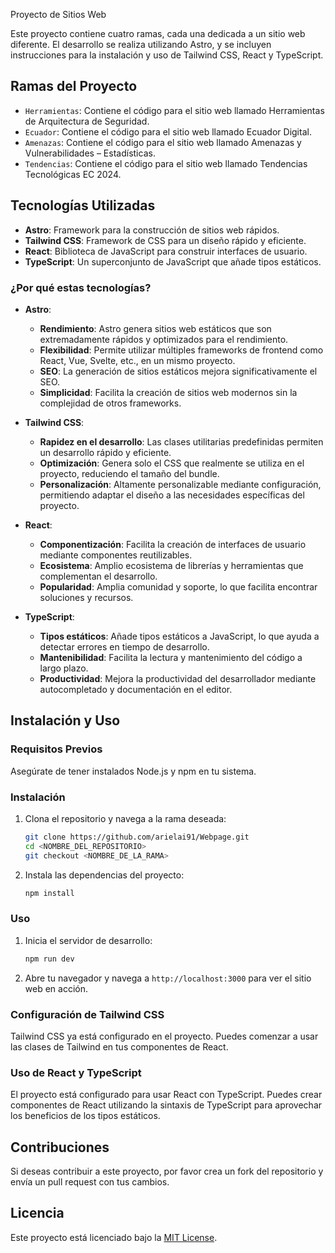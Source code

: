  Proyecto de Sitios Web

Este proyecto contiene cuatro ramas, cada una dedicada a un sitio web diferente. El desarrollo se realiza utilizando Astro, y se incluyen instrucciones para la instalación y uso de Tailwind CSS, React y TypeScript.

## Ramas del Proyecto

- `Herramientas`: Contiene el código para el sitio web llamado Herramientas de Arquitectura de Seguridad.
- `Ecuador`: Contiene el código para el sitio web llamado Ecuador Digital.
- `Amenazas`: Contiene el código para el sitio web llamado Amenazas y Vulnerabilidades – Estadísticas.
- `Tendencias`: Contiene el código para el sitio web llamado Tendencias Tecnológicas EC 2024.

## Tecnologías Utilizadas

- **Astro**: Framework para la construcción de sitios web rápidos.
- **Tailwind CSS**: Framework de CSS para un diseño rápido y eficiente.
- **React**: Biblioteca de JavaScript para construir interfaces de usuario.
- **TypeScript**: Un superconjunto de JavaScript que añade tipos estáticos.

### ¿Por qué estas tecnologías?

- **Astro**:
  - **Rendimiento**: Astro genera sitios web estáticos que son extremadamente rápidos y optimizados para el rendimiento.
  - **Flexibilidad**: Permite utilizar múltiples frameworks de frontend como React, Vue, Svelte, etc., en un mismo proyecto.
  - **SEO**: La generación de sitios estáticos mejora significativamente el SEO.
  - **Simplicidad**: Facilita la creación de sitios web modernos sin la complejidad de otros frameworks.

- **Tailwind CSS**:
  - **Rapidez en el desarrollo**: Las clases utilitarias predefinidas permiten un desarrollo rápido y eficiente.
  - **Optimización**: Genera solo el CSS que realmente se utiliza en el proyecto, reduciendo el tamaño del bundle.
  - **Personalización**: Altamente personalizable mediante configuración, permitiendo adaptar el diseño a las necesidades específicas del proyecto.

- **React**:
  - **Componentización**: Facilita la creación de interfaces de usuario mediante componentes reutilizables.
  - **Ecosistema**: Amplio ecosistema de librerías y herramientas que complementan el desarrollo.
  - **Popularidad**: Amplia comunidad y soporte, lo que facilita encontrar soluciones y recursos.

- **TypeScript**:
  - **Tipos estáticos**: Añade tipos estáticos a JavaScript, lo que ayuda a detectar errores en tiempo de desarrollo.
  - **Mantenibilidad**: Facilita la lectura y mantenimiento del código a largo plazo.
  - **Productividad**: Mejora la productividad del desarrollador mediante autocompletado y documentación en el editor.

## Instalación y Uso

### Requisitos Previos

Asegúrate de tener instalados Node.js y npm en tu sistema.

### Instalación

1. Clona el repositorio y navega a la rama deseada:

    ```sh
    git clone https://github.com/arielai91/Webpage.git
    cd <NOMBRE_DEL_REPOSITORIO>
    git checkout <NOMBRE_DE_LA_RAMA>
    ```

2. Instala las dependencias del proyecto:

    ```sh
    npm install
    ```

### Uso

1. Inicia el servidor de desarrollo:

    ```sh
    npm run dev
    ```

2. Abre tu navegador y navega a `http://localhost:3000` para ver el sitio web en acción.

### Configuración de Tailwind CSS

Tailwind CSS ya está configurado en el proyecto. Puedes comenzar a usar las clases de Tailwind en tus componentes de React.

### Uso de React y TypeScript

El proyecto está configurado para usar React con TypeScript. Puedes crear componentes de React utilizando la sintaxis de TypeScript para aprovechar los beneficios de los tipos estáticos.

## Contribuciones

Si deseas contribuir a este proyecto, por favor crea un fork del repositorio y envía un pull request con tus cambios.

## Licencia

Este proyecto está licenciado bajo la [MIT License](LICENSE).
